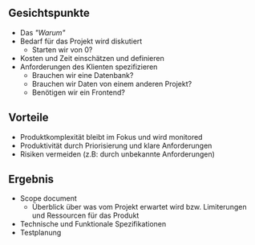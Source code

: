 ## Gesichtspunkte
- Das *"Warum"*
- Bedarf für das Projekt wird diskutiert
	- Starten wir von 0?
- Kosten und Zeit einschätzen und definieren
- Anforderungen des Klienten spezifizieren
	- Brauchen wir eine Datenbank?
	- Brauchen wir Daten von einem anderen Projekt?
	- Benötigen wir ein Frontend?

## Vorteile
- Produktkomplexität bleibt im Fokus und wird monitored
- Produktivität durch Priorisierung und klare Anforderungen
- Risiken vermeiden (z.B: durch unbekannte Anforderungen)

## Ergebnis
- Scope document
	- Überblick über was vom Projekt erwartet wird bzw. Limiterungen und Ressourcen für das Produkt
- Technische und Funktionale Spezifikationen
- Testplanung